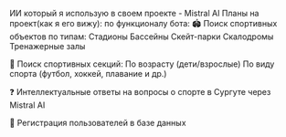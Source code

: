 ИИ который я использую в своем проекте - Mistral AI
Планы на проект(как я его вижу):
по функционалу бота:
🏟 Поиск спортивных объектов по типам:
Стадионы
Бассейны
Скейт-парки
Скалодромы
Тренажерные залы

🏅 Поиск спортивных секций:
По возрасту (дети/взрослые)
По виду спорта (футбол, хоккей, плавание и др.)

❓ Интеллектуальные ответы на вопросы о спорте в Сургуте через Mistral AI

👤 Регистрация пользователей в базе данных
